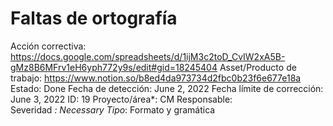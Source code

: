 # Faltas de ortografía

Acción correctiva: https://docs.google.com/spreadsheets/d/1ijM3c2toD_CvIW2xA5B-gMz8B6MFrv1eH6yph772y9s/edit#gid=18245404
Asset/Producto de trabajo: https://www.notion.so/b8ed4da973734d2fbc0b23f6e677e18a 
Estado: Done
Fecha de detección: June 2, 2022
Fecha límite de corrección: June 3, 2022
ID: 19
Proyecto/área*: CM
Responsable:  
Severidad *: Necessary
Tipo*: Formato y gramática